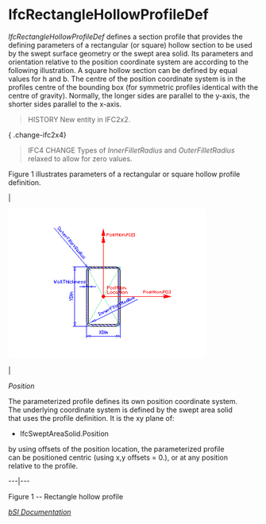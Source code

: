 IfcRectangleHollowProfileDef
============================
_IfcRectangleHollowProfileDef_ defines a section profile that provides the
defining parameters of a rectangular (or square) hollow section to be used by
the swept surface geometry or the swept area solid. Its parameters and
orientation relative to the position coordinate system are according to the
following illustration. A square hollow section can be defined by equal values
for h and b. The centre of the position coordinate system is in the profiles
centre of the bounding box (for symmetric profiles identical with the centre
of gravity). Normally, the longer sides are parallel to the y-axis, the
shorter sides parallel to the x-axis.  
  
> HISTORY  New entity in IFC2x2.  
  
{ .change-ifc2x4}  
> IFC4 CHANGE  Types of _InnerFilletRadius_ and _OuterFilletRadius_ relaxed to
> allow for zero values.  
  
Figure 1 illustrates parameters of a rectangular or square hollow profile
definition.  
  
  
  
  
  
|  
  
![hollow rectange shape profile](../figures/ifcrectanglehollowprofiledef.gif)  
  
  
|  
  

_Position_  
  
The parameterized profile defines its own position coordinate system.  
The underlying coordinate system is defined by the swept area solid  
that uses the profile definition. It is the xy plane of:

  

  

  * IfcSweptAreaSolid.Position
  

  

by using offsets of the position location, the parameterized profile  
can be positioned centric (using x,y offsets = 0.), or at any position  
relative to the profile.

  
  
  
  
---|---  
  
  
  
  
  

Figure 1 -- Rectangle hollow profile  
  
  
  
[ _bSI
Documentation_](https://standards.buildingsmart.org/IFC/DEV/IFC4_2/FINAL/HTML/schema/ifcprofileresource/lexical/ifcrectanglehollowprofiledef.htm)


